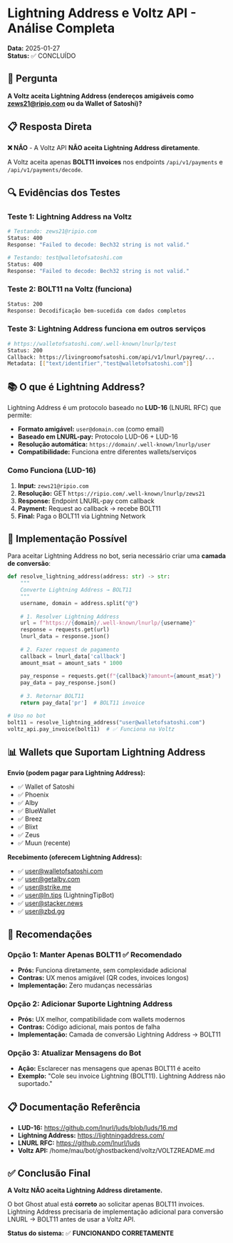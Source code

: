 # Lightning Address e Voltz API - Análise Completa

**Data:** 2025-01-27  
**Status:** ✅ CONCLUÍDO  

## 🎯 Pergunta
**A Voltz aceita Lightning Address (endereços amigáveis como zews21@ripio.com ou da Wallet of Satoshi)?**

## 📋 Resposta Direta
**❌ NÃO** - A Voltz API **NÃO aceita Lightning Address diretamente**. 

A Voltz aceita apenas **BOLT11 invoices** nos endpoints `/api/v1/payments` e `/api/v1/payments/decode`.

## 🔍 Evidências dos Testes

### Teste 1: Lightning Address na Voltz
```bash
# Testando: zews21@ripio.com
Status: 400
Response: "Failed to decode: Bech32 string is not valid."

# Testando: test@walletofsatoshi.com  
Status: 400
Response: "Failed to decode: Bech32 string is not valid."
```

### Teste 2: BOLT11 na Voltz (funciona)
```bash
Status: 200
Response: Decodificação bem-sucedida com dados completos
```

### Teste 3: Lightning Address funciona em outros serviços
```bash
# https://walletofsatoshi.com/.well-known/lnurlp/test
Status: 200
Callback: https://livingroomofsatoshi.com/api/v1/lnurl/payreq/...
Metadata: [["text/identifier","test@walletofsatoshi.com"]]
```

## 📚 O que é Lightning Address?

Lightning Address é um protocolo baseado no **LUD-16** (LNURL RFC) que permite:

- **Formato amigável:** `user@domain.com` (como email)
- **Baseado em LNURL-pay:** Protocolo LUD-06 + LUD-16
- **Resolução automática:** `https://domain/.well-known/lnurlp/user`
- **Compatibilidade:** Funciona entre diferentes wallets/serviços

### Como Funciona (LUD-16)
1. **Input:** `zews21@ripio.com`
2. **Resolução:** GET `https://ripio.com/.well-known/lnurlp/zews21`
3. **Response:** Endpoint LNURL-pay com callback
4. **Payment:** Request ao callback → recebe BOLT11
5. **Final:** Paga o BOLT11 via Lightning Network

## 🔧 Implementação Possível

Para aceitar Lightning Address no bot, seria necessário criar uma **camada de conversão**:

```python
def resolve_lightning_address(address: str) -> str:
    """
    Converte Lightning Address → BOLT11
    """
    username, domain = address.split("@")
    
    # 1. Resolver Lightning Address
    url = f"https://{domain}/.well-known/lnurlp/{username}"
    response = requests.get(url)
    lnurl_data = response.json()
    
    # 2. Fazer request de pagamento  
    callback = lnurl_data['callback']
    amount_msat = amount_sats * 1000
    
    pay_response = requests.get(f"{callback}?amount={amount_msat}")
    pay_data = pay_response.json()
    
    # 3. Retornar BOLT11
    return pay_data['pr']  # BOLT11 invoice

# Uso no bot
bolt11 = resolve_lightning_address("user@walletofsatoshi.com")
voltz_api.pay_invoice(bolt11)  # ✅ Funciona na Voltz
```

## 📊 Wallets que Suportam Lightning Address

**Envio (podem pagar para Lightning Address):**
- ✅ Wallet of Satoshi
- ✅ Phoenix  
- ✅ Alby
- ✅ BlueWallet
- ✅ Breez
- ✅ Blixt
- ✅ Zeus
- ✅ Muun (recente)

**Recebimento (oferecem Lightning Address):**
- ✅ user@walletofsatoshi.com
- ✅ user@getalby.com  
- ✅ user@strike.me
- ✅ user@ln.tips (LightningTipBot)
- ✅ user@stacker.news
- ✅ user@zbd.gg

## 🎯 Recomendações

### Opção 1: Manter Apenas BOLT11 ✅ Recomendado
- **Prós:** Funciona diretamente, sem complexidade adicional
- **Contras:** UX menos amigável (QR codes, invoices longos)
- **Implementação:** Zero mudanças necessárias

### Opção 2: Adicionar Suporte Lightning Address
- **Prós:** UX melhor, compatibilidade com wallets modernos
- **Contras:** Código adicional, mais pontos de falha
- **Implementação:** Camada de conversão Lightning Address → BOLT11

### Opção 3: Atualizar Mensagens do Bot
- **Ação:** Esclarecer nas mensagens que apenas BOLT11 é aceito
- **Exemplo:** "Cole seu invoice Lightning (BOLT11). Lightning Address não suportado."

## 📋 Documentação Referência

- **LUD-16:** https://github.com/lnurl/luds/blob/luds/16.md
- **Lightning Address:** https://lightningaddress.com/  
- **LNURL RFC:** https://github.com/lnurl/luds
- **Voltz API:** /home/mau/bot/ghostbackend/voltz/VOLTZREADME.md

## ✅ Conclusão Final

**A Voltz NÃO aceita Lightning Address diretamente.**

O bot Ghost atual está **correto** ao solicitar apenas BOLT11 invoices. Lightning Address precisaria de implementação adicional para conversão LNURL → BOLT11 antes de usar a Voltz API.

**Status do sistema:** ✅ **FUNCIONANDO CORRETAMENTE**
